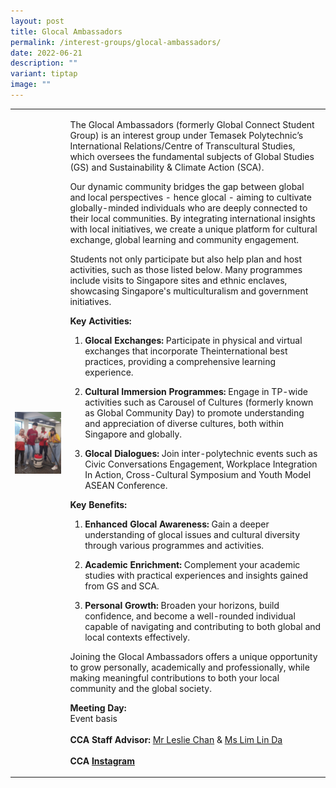 ```yaml
---
layout: post
title: Glocal Ambassadors
permalink: /interest-groups/glocal-ambassadors/
date: 2022-06-21
description: ""
variant: tiptap
image: ""
---
```

<table style="minWidth: 50px">
<colgroup>
<col>
<col>
</colgroup>
<tbody>
<tr>
<td rowspan="1" colspan="1">
<div class="isomer-image-wrapper">
<img style="display:block;margin-left:auto;margin-right:auto;" height="auto" width="100%" alt="Global Connect Student Group" src="/images/CCA_global_connect_student_group.jpg">
</div>
</td>
<td rowspan="1" colspan="1">
<p>The Glocal Ambassadors (formerly Global Connect Student Group) is an interest
group under Temasek Polytechnic’s International Relations/Centre of Transcultural
Studies, which oversees the fundamental subjects of Global Studies (GS)
and Sustainability &amp; Climate Action (SCA).</p>
<p></p>
<p>Our dynamic community bridges the gap between global and local perspectives
- hence glocal - aiming to cultivate globally-minded individuals who are
deeply connected to their local communities. By integrating international
insights with local initiatives, we create a unique platform for cultural
exchange, global learning and community engagement.</p>
<p></p>
<p>Students not only participate but also help plan and host activities,
such as those listed below. Many programmes include visits to Singapore
sites and ethnic enclaves, showcasing Singapore's multiculturalism and
government initiatives.</p>
<p></p>
<p><strong>Key Activities:</strong>
</p>
<p></p>
<ol data-tight="true" class="tight">
<li>
<p><strong>Glocal Exchanges:</strong> Participate in physical and virtual
exchanges that incorporate Theinternational best practices, providing a
comprehensive learning experience.</p>
<p></p>
</li>
<li>
<p><strong>Cultural Immersion Programmes:</strong> Engage in TP-wide activities
such as Carousel of Cultures (formerly known as Global Community Day) to
promote understanding and appreciation of diverse cultures, both within
Singapore and globally.</p>
<p></p>
</li>
<li>
<p><strong>Glocal Dialogues: </strong>Join inter-polytechnic events such
as Civic Conversations Engagement, Workplace Integration In Action, Cross-Cultural
Symposium and Youth Model ASEAN Conference.</p>
</li>
</ol>
<p></p>
<p><strong>Key Benefits:</strong>
</p>
<p></p>
<ol data-tight="true" class="tight">
<li>
<p><strong>Enhanced Glocal Awareness: </strong>Gain a deeper understanding
of glocal issues and cultural diversity through various programmes and
activities.</p>
<p></p>
</li>
<li>
<p><strong>Academic Enrichment: </strong>Complement your academic studies
with practical experiences and insights gained from GS and SCA.</p>
<p></p>
</li>
<li>
<p><strong>Personal Growth: </strong>Broaden your horizons, build confidence,
and become a well-rounded individual capable of navigating and contributing
to both global and local contexts effectively.</p>
</li>
</ol>
<p></p>
<p>Joining the Glocal Ambassadors offers a unique opportunity to grow personally,
academically and professionally, while making meaningful contributions
to both your local community and the global society.</p>
<p></p>
<p><strong>Meeting Day:</strong>
<br>Event basis
<br>
<br><strong>CCA Staff Advisor:</strong>  <a href="mailto:Leslie_Chan@tp.edu.sg" rel="noopener noreferrer nofollow" target="_blank">Mr Leslie Chan</a> &amp; <a href="mailto:Lim_Lin_Da@tp.edu.sg" rel="noopener noreferrer nofollow" target="_blank">Ms Lim Lin Da</a>
<br>
<br><strong>CCA <a href="https://www.instagram.com/TP.GCSG" rel="noopener noreferrer nofollow" target="_blank">Instagram</a></strong>
</p>
</td>
</tr>
</tbody>
</table>
<p></p>